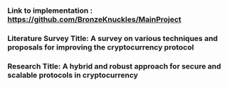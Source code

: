 ### Link to implementation : https://github.com/BronzeKnuckles/MainProject


### **Literature Survey Title:** A survey on various techniques and proposals for improving the cryptocurrency protocol

### **Research Title:** A hybrid and robust approach for secure and scalable protocols in cryptocurrency